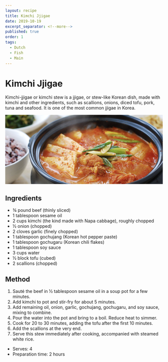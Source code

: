 ```yaml
---
layout: recipe
title: Kimchi Jjigae
date: 2019-10-19
excerpt_separator: <!--more-->
published: true
order: 1
tags:
  - Dutch
  - Fish
  - Main
---
```


# Kimchi Jjigae

Kimchi-jjigae or kimchi stew is a jjigae, or stew-like Korean dish, made with kimchi and other ingredients, such as scallions, onions, diced tofu, pork, tuna and seafood. It is one of the most common jjigae in Korea.

<!--more-->

[![Kimchi Jjigae](/_uploads/kimchi-jjigae.png)](/_uploads/kimchi-jjigae.png)

## Ingredients

- ¾ pound beef (thinly sliced)
- 1 tablespoon sesame oil
- 2 cups kimchi (the kind made with Napa cabbage), roughly chopped
- ½ onion (chopped)
- 2 cloves garlic (finely chopped)
- 1 tablespoon gochujang (Korean hot pepper paste)
- 1 tablespoon gochugaru (Korean chili flakes)
- 1 tablespoon soy sauce
- 3 cups water
- ½ block tofu (cubed)
- 2 scallions (chopped)

## Method

1. Sauté the beef in ½ tablespoon sesame oil in a soup pot for a few minutes.
2. Add kimchi to pot and stir-fry for about 5 minutes.
3. Add remaining oil, onion, garlic, gochujang, gochugaru, and soy sauce, mixing to combine.
4. Pour the water into the pot and bring to a boil. Reduce heat to simmer.
5. Cook for 20 to 30 minutes, adding the tofu after the first 10 minutes.
6. Add the scallions at the very end.
7. Serve this stew immediately after cooking, accompanied with steamed white rice.

- Serves: 4
- Preparation time: 2 hours
